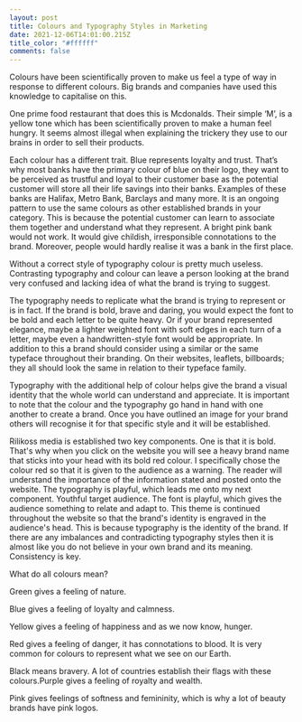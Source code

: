```yaml
---
layout: post
title: Colours and Typography Styles in Marketing
date: 2021-12-06T14:01:00.215Z
title_color: "#ffffff"
comments: false
---
```

Colours have been scientifically proven to make us feel a type of way in response to different colours. Big brands and companies have used this knowledge to capitalise on this.



One prime food restaurant that does this is Mcdonalds. Their simple ‘M’, is a yellow tone which has been scientifically proven to make a human feel hungry. It seems almost illegal when explaining the trickery they use to our brains in order to sell their products.

Each colour has a different trait. Blue represents loyalty and trust. That’s why most banks have the primary colour of blue on their logo, they want to be perceived as trustful and loyal to their customer base as the potential customer will store all their life savings into their banks. Examples of these banks are Halifax, Metro Bank, Barclays and many more. It is an ongoing pattern to use the same colours as other established brands in your category. This is because the potential customer can learn to associate them together and understand what they represent. A bright pink bank would not work. It would give childish, irresponsible connotations to the brand. Moreover, people would hardly realise it was a bank in the first place.



Without a correct style of typography colour is pretty much useless. Contrasting typography and colour can leave a person looking at the brand very confused and lacking idea of what the brand is trying to suggest.



The typography needs to replicate what the brand is trying to represent or is in fact. If the brand is bold, brave and daring, you would expect the font to be bold and each letter to be quite heavy. Or if your brand represented elegance, maybe a lighter weighted font with soft edges in each turn of a letter, maybe even a handwritten-style font would be appropriate. In addition to this a brand should consider using a similar or the same typeface throughout their branding. On their websites, leaflets, billboards; they all should look the same in relation to their typeface family.



Typography with the additional help of colour helps give the brand a visual identity that the whole world can understand and appreciate. It is important to note that the colour and the typography go hand in hand with one another to create a brand. Once you have outlined an image for your brand others will recognise it for that specific style and it will be established.

Rilikoss media is established two key components. One is that it is bold. That's why when you click on the website you will see a heavy brand name that sticks into your head with its bold red colour. I specifically chose the colour red so that it is given to the audience as a warning. The reader will understand the importance of the information stated and posted onto the website. The typography is playful, which leads me onto my next component. Youthful target audience. The font is playful, which gives the audience something to relate and adapt to. This theme is continued throughout the website so that the brand's identity is engraved in the audience's head. This is because typography is the identity of the brand. If there are any imbalances and contradicting typography styles then it is almost like you do not believe in your own brand and its meaning. Consistency is key.





What do all colours mean?



Green gives a feeling of nature.

Blue gives a feeling of loyalty and calmness.

Yellow gives a feeling of happiness and as we now know, hunger.

Red gives a feeling of danger, it has connotations to blood. It is very common for colours to represent what we see on our Earth.

Black means bravery. A lot of countries establish their flags with these colours.Purple gives a feeling of royalty and wealth.

Pink gives feelings of softness and femininity, which is why a lot of beauty brands have pink logos.